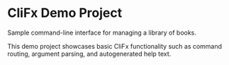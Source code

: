 ﻿# CliFx Demo Project

Sample command-line interface for managing a library of books.

This demo project showcases basic CliFx functionality such as command routing, argument parsing, and autogenerated help text.

